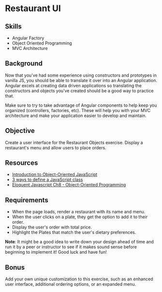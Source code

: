 Restaurant UI
==========

Skills
-------
- Angular Factory
- Object Oriented Programming
- MVC Architecture

Background
---------
Now that you've had some experience using constructors and prototypes in vanilla JS, you should be able to translate it over into an Angular application.  Angular excels at creating data driven applications so translating the constructors and objects you've created should be a good way to practice that.

Make sure to try to take advantage of Angular components to help keep you organized (controllers, factories, etc).  These will help you with your MVC architecture and make your application easier to develop and maintain.

Objective
-------
Create a user interface for the Restaurant Objects exercise. Display a restaurant's menu and allow users to place orders.

Resources
--------
- <a href="https://developer.mozilla.org/en-US/docs/Web/JavaScript/Introduction_to_Object-Oriented_JavaScript">Introduction to Object-Oriented JavaScript</a>
- <a href="http://www.phpied.com/3-ways-to-define-a-javascript-class/">3 ways to define a JavaScript class</a>
- <a href="http://eloquentjavascript.net/chapter8.html">Eloquent Javascript Ch8 - Object-Oriented Programming</a>

Requirements
---------
- When the page loads, render a restaurant with its name and menu.
- When the user clicks on a plate, they get the option to add it to their order.
- Display the user's order with total price.
- Highlight the Plates that match the user's dietary preferences.

<strong>Note</strong>: It might be a good idea to write down your design ahead of time and run it by a peer or instructor to see if it makes sound sense before beginning to implement it! Good luck and have fun!

Bonus
-------
Add your own unique customization to this exercise, such as an enhanced user interface, additional ordering options, or an expanded menu.